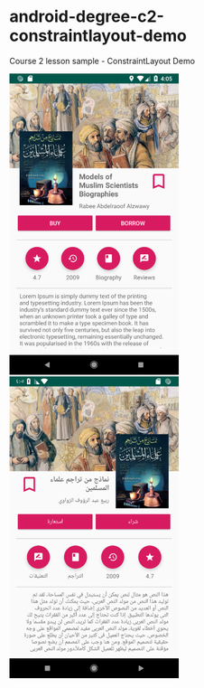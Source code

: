 # android-degree-c2-constraintlayout-demo
Course 2 lesson sample - ConstraintLayout Demo

<img src="screenshots/Screenshot_1548165949.png" width="300">  <img src="screenshots/Screenshot_1548165961.png" width="300">

